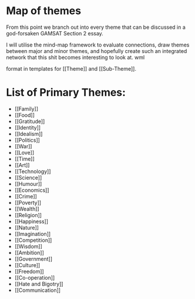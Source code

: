 # Map of themes

From this point we branch out into every theme that can be discussed in a god-forsaken GAMSAT Section 2 essay. 

I will utilise the mind-map framework to evaluate connections, draw themes between major and minor themes, and hopefully create such an integrated network that this shit becomes interesting to look at. wml

format in templates for [[Theme]] and [[Sub-Theme]].

# List of Primary Themes:
- [[Family]]
- [[Food]]
- [[Gratitude]]
- [[Identity]]
- [[Idealism]]
- [[Politics]]
- [[War]]
- [[Love]]
- [[Time]]
- [[Art]]
- [[Technology]]
- [[Science]]
- [[Humour]]
- [[Economics]]
- [[Crime]]
- [[Poverty]]
- [[Wealth]]
- [[Religion]]
- [[Happiness]]
- [[Nature]]
- [[Imagination]]
- [[Competition]]
- [[Wisdom]]
- [[Ambition]]
- [[Government]]
- [[Culture]]
- [[Freedom]]
- [[Co-operation]]
- [[Hate and Bigotry]]
- [[Communication]]


